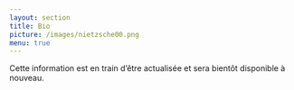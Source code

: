 ```yaml
---
layout: section
title: Bio
picture: /images/nietzsche00.png
menu: true
---
```

Cette information est en train d’être actualisée et sera bientôt disponible à nouveau.